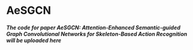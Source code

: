 # AeSGCN
##### The code for paper AeSGCN: Attention-Enhanced Semantic-guided Graph Convolutional Networks for Skeleton-Based Action Recognition will be uploaded here
